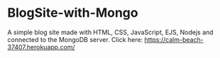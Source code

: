 # BlogSite-with-Mongo
A simple blog site made with HTML, CSS, JavaScript, EJS, Nodejs and connected to the MongoDB server. 
Click here: https://calm-beach-37407.herokuapp.com/

